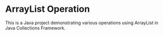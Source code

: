 # ArrayList Operation
This is a Java project demonstrating various operations using ArrayList in Java Collections Framework.

